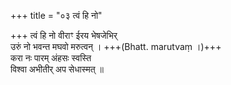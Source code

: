 +++
title = "०३ त्वं हि नो"

+++
त्वं हि नो वीराꣳ ईरय भेषजेभिर्  
उरुं नो भवन्त मघवो मरुत्वन् । +++(Bhatt. marutvaṃ ।)+++  
करा नः पारम् अंहसः स्वस्ति  
विश्वा अभीतीर् अप सेधास्मत् ॥